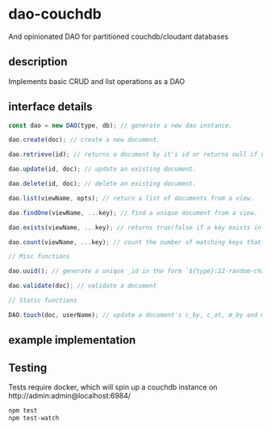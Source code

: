# dao-couchdb

And opinionated DAO for partitioned couchdb/cloudant databases

## description

Implements basic CRUD and list operations as a DAO

## interface details

```javascript
const dao = new DAO(type, db); // generate a new dao instance.

dao.create(doc); // create a new document.

dao.retrieve(id); // returns a document by it's id or returns null if not found.

dao.update(id, doc); // update an existing document.

dao.delete(id, doc); // delete an existing document.

dao.list(viewName, opts); // return a list of documents from a view.

dao.findOne(viewName, ...key); // find a unique document from a view.

dao.exists(viewName, ...key); // returns true/false if a key exists in a view.

dao.count(viewName, ...key); // count the number of matching keys that exist in a view.

// Misc functions

dao.uuid(); // generate a unique _id in the form `${type}:22-random-chars`

dao.validate(doc); // validate a document

// Static functions

DAO.touch(doc, userName); // update a document's c_by, c_at, m_by and m_at fields
```

## example implementation

## Testing

Tests require docker, which will spin up a couchdb instance on http://admin:admin@localhost:6984/

```bash
npm test
npm test-watch
```

